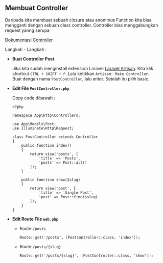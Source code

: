 ## Membuat Controller

Daripada kita membuat sebuah closure atau anonimus Function kita bisa mengganti dengan sebuah class controller. Controller bisa menggabungkan request yanng serupa

[Dokumentasi Controller](https://laravel.com/docs/8.x/controllers#introduction)

Langkah - Langkah :

- **Buat Controller Post**

  Jika kita sudah menginstall extension Laravel [Laravel Artisan](https://marketplace.visualstudio.com/items?itemName=ryannaddy.laravel-artisan). Kita klik shortcut `CTRL + SHIFT + P`. Lalu ketikkan `Artisan: Make Controller`. Buat dengan nama `PostController`, lalu enter. Setelah itu pilih basic.

- **Edit File `PostController.php`**

  Copy code dibawah :

  ```
  <?php

  namespace App\Http\Controllers;

  use App\Models\Post;
  use Illuminate\Http\Request;

  class PostController extends Controller
  {
      public function index()
      {
          return view('posts', [
              'title' => 'Posts',
              'posts' => Post::all()
          ]);
      }

      public function show($slug)
      {
          return view('post', [
              'title' => 'Single Post',
              'post' => Post::find($slug)
          ]);
      }
  }

  ```

- **Edit Route File `web.php`**

  - Route `/posts`

    ```
    Route::get('/posts', [PostController::class, 'index']);
    ```

  - Route `/posts/{slug}`

    ```
    Route::get('/posts/{slug}', [PostController::class, 'show']);
    ```
